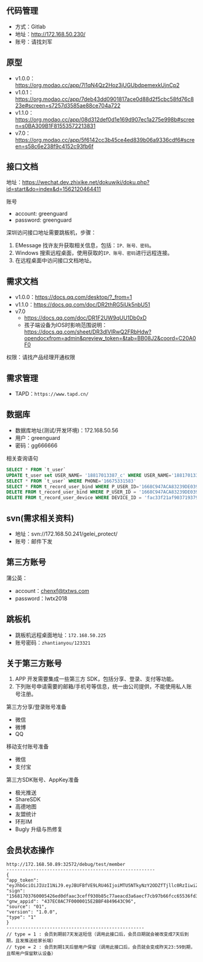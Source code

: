 ## 代码管理

- 方式：Gitlab
- 地址：http://172.168.50.230/
- 账号：请找刘军

## 原型

- v1.0.0：https://org.modao.cc/app/7l1qN4Qz2Hoz3jUGUbdpemexkUjnCp2
- v1.0.1：https://org.modao.cc/app/7deb43dd0901817ace0d88d2f5cbc58fd76c823e#screen=s7257d3585ae88ce704a722
- v1.1.0：https://org.modao.cc/app/08d312def0d1e169d907ec1a275e998b#screen=s0BA309B1F81553572213831
- v7.0：https://org.modao.cc/app/5f6142cc3b45ce4ed839b06a9336cdf6#screen=s58c6e238f9c4152c93fb6f

## 接口文档

地址：https://wechat.dev.zhixike.net/dokuwiki/doku.php?id=start&do=index&d=1562120464411

账号

- account: greenguard
- password: greenguard

深圳访问接口地址需要跳板机，步骤：

1. EMessage 找许友升获取相关信息，包括：`IP、账号、密码`。
2. Windows 搜索远程桌面，使用获取的`IP、账号、密码`进行远程连接。
3. 在远程桌面中访问接口文档地址。

## 需求文档

- v1.0.0：https://docs.qq.com/desktop/?_from=1
- v1.1.0：https://docs.qq.com/doc/DR2thRG5iUk5nbU51
- v7.0
    - https://docs.qq.com/doc/DR1F2UW9qUU1Db0xD
    - 孩子端设备为IOS时影响范围说明：https://docs.qq.com/sheet/DR3dlVlRwQ2FRbHdw?opendocxfrom=admin&preview_token=&tab=BB08J2&coord=C20A0F0

权限：请找产品经理开通权限

## 需求管理

- TAPD：`https://www.tapd.cn/`

## 数据库

- 数据库地址(测试/开发环境)：172.168.50.56
- 用户：greenguard
- 密码：gg666666

相关查询语句

```sql
SELECT * FROM `t_user`
UPDATE t_user set USER_NAME= '18817013387_c' WHERE USER_NAME='18817013387'
SELECT * FROM `t_user` WHERE PHONE='16675331583'
SELECT * FROM t_record_user_bind WHERE P_USER_ID='1668C947ACA83239DE039EDD'
DELETE FROM t_record_user_bind WHERE P_USER_ID = '1668C947ACA83239DE039EDD'
DELETE FROM t_record_user_device WHERE DEVICE_ID = 'fac33f21af9037193795bd4e4e06b846'
```

## svn(需求相关资料)

- 地址：svn://172.168.50.241/gelei_protect/
- 账号：邮件下发

## 第三方账号

蒲公英：

- account：chenxf@txtws.com
- password：lwtx2018

## 跳板机

- 跳板机远程桌面地址：`172.168.50.225`
- 账号密码：`zhantianyou/123321`

## 关于第三方账号

1. APP 开发需要集成一些第三方 SDK，包括分享、登录、支付等功能。
2. 下列账号申请需要的邮箱/手机号等信息，统一由公司提供，不能使用私人账号注册。

第三方分享/登录账号准备

- 微信
- 微博
- QQ

移动支付账号准备

- 微信
- 支付宝

第三方SDK账号、AppKey准备

- 极光推送
- ShareSDK
- 高德地图
- 友盟统计
- 环形IM
- Bugly 升级与热修复
   
## 会员状态操作

```log
http://172.168.50.89:32572/debug/test/member
-------------------------------------------------------
{
"app_token": "eyJhbGciOiJIUzI1NiJ9.eyJBUFBfVE9LRU46IjoiMTU5NTkyNzY2ODZfTjllc0RzIiwiZXhwIjoxNTU3OTA5NTg4fQ.EkVKs3O929UAMAPn8bN8ZS931TrF1JbSOPgacRe6LS4",
"sign": "15681703760005426ed0dfaac3ceff930b85c77aeacd3a6aecf7cb97b66fcc65536fd3c7e9056",
"gnw_appid": "437EC0AC7F0000015E2BBF4849643C96",
"source": "01",
"version": "1.0.0",
"type": "1"
}
---------------------------------------------------
// type = 1 : 会员到期前7天发送短信（调用此接口后，会员日期就会被改变成7天后到期，且发推送给家长端）
// type = 2 : 会员到期1天后替用户保留（调用此接口后，会员就会变成昨天23:59到期，且帮用户保留默认设备）
```